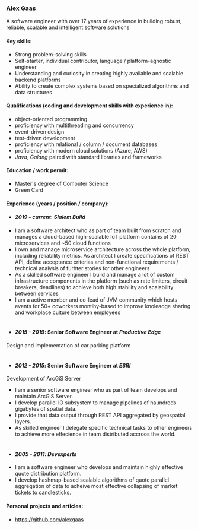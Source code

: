 ### Alex Gaas

A software engineer with over 17 years of experience in building robust, reliable, scalable and intelligent software solutions

#### Key skills:

+ Strong problem-solving skills
+ Self-starter, individual contributor, language / platform-agnostic engineer
+ Understanding and curiosity in creating highly available and scalable backend platforms
+ Ability to create complex systems based on specialized algorithms and data structures

#### Qualifications (coding and development skills with experience in):
+ object-oriented programming
+ proficiency with multithreading and concurrency
+ event-driven design
+ test-driven development
+ proficiency with relational / column / document databases
+ proficiency with modern cloud solutions (Azure, AWS)
+ _Java_, _Golang_ paired with standard libraries and frameworks

#### Education / work permit:
- Master's degree of Computer Science
- Green Card

#### Experience (years / position / company):
- #### _2019 - current_: _Slalom Build_  
+ I am a software architect who as part of team built from scratch and manages a cloud-based high-scalable IoT platform contains of 20 microservices and ~50 cloud functions 
+ I own and manage microservice architecture across the whole platform, including reliability metrics. As architect I create specifications of REST API, define acceptance criterias and non-functional requirements / technical analysis of furhter stories for other engineers
+ As a skilled software engineer I build and manage a lot of custom infrastructure components in the platform (such as rate limiters, circuit breakers, deadlines) to achieve both high stability and scalability between services
+ I am a active member and co-lead of JVM community which hosts events for 50+ coworkers montlhy-based to improve knoleadge sharing and workplace culture between employees
\
&nbsp;
- #### _2015 - 2019_: Senior Software Engineer at _Productive Edge_  
Design and implementation of car parking platform
\
&nbsp;
- #### _2012 - 2015_: Senior Software Engineer at _ESRI_  
Development of ArcGiS Server
+ I am a senior software engineer who as part of team develops and maintain ArcGiS Server. 
+ I develop parallel IO subsystem to manage pipelines of haundreds gigabytes of spatial data. 
+ I provide that data output through REST API aggregated by geospatial layers. 
+ As skilled engineer I delegate specific technical tasks to other engineers to achieve more effecience in team distributed accroos the world.
\
&nbsp;
- #### _2005 - 2011_: _Devexperts_  
+ I am a software engineer who develops and maintain highly effective quote distribution platform. 
+ I develop hashmap-based scalable algorithms of quote parallel aggregation of data to acheive most effective collapsing of market tickets to candlesticks.

#### Personal projects and articles:
- https://github.com/alexgaas
